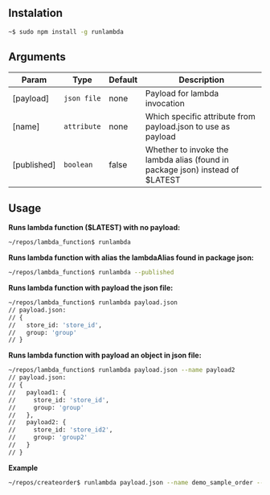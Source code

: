## Instalation
```sh
~$ sudo npm install -g runlambda
```

## Arguments
| Param | Type | Default | Description |
| --- | --- | --- | --- |
| [payload] | <code>json file</code> | none | Payload for lambda invocation |
| [name] | <code>attribute</code> | none | Which specific attribute from payload.json to use as payload |
| [published] | <code>boolean</code> | false | Whether to invoke the lambda alias (found in package json) instead of $LATEST |

## Usage

**Runs lambda function ($LATEST) with no payload:**
```bash
~/repos/lambda_function$ runlambda
```
**Runs lambda function with alias the lambdaAlias found in package json:**
```bash
~/repos/lambda_function$ runlambda --published
```

**Runs lambda function with payload the json file:**
```sh
~/repos/lambda_function$ runlambda payload.json
// payload.json:
// {
//   store_id: 'store_id',
//   group: 'group'
// }
```

**Runs lambda function with payload an object in json file:**
```sh
~/repos/lambda_function$ runlambda payload.json --name payload2
// payload.json:
// {
//   payload1: {
//     store_id: 'store_id',
//     group: 'group'
//   },
//   payload2: {
//     store_id: 'store_id2',
//     group: 'group2'
//   }  
// }
```

**Example**
```sh
~/repos/createorder$ runlambda payload.json --name demo_sample_order --published
```
